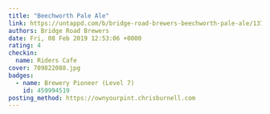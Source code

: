 ```yaml
---
title: "Beechworth Pale Ale"
link: https://untappd.com/b/bridge-road-brewers-beechworth-pale-ale/13726
authors: Bridge Road Brewers
date: Fri, 08 Feb 2019 12:53:06 +0000
rating: 4
checkin:
  name: Riders Cafe
cover: 709822088.jpg
badges:
  - name: Brewery Pioneer (Level 7)
    id: 459994519
posting_method: https://ownyourpint.chrisburnell.com
---
```

